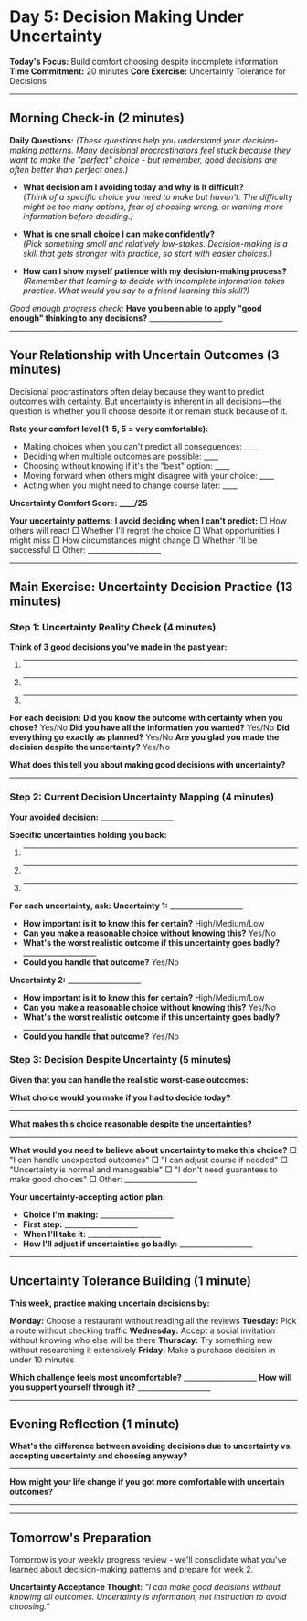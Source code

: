 # Day 5: Decision Making Under Uncertainty

**Today's Focus:** Build comfort choosing despite incomplete information
**Time Commitment:** 20 minutes
**Core Exercise:** Uncertainty Tolerance for Decisions

---

## Morning Check-in (2 minutes)

**Daily Questions:** *(These questions help you understand your decision-making patterns. Many decisional procrastinators feel stuck because they want to make the "perfect" choice - but remember, good decisions are often better than perfect ones.)*

- **What decision am I avoiding today and why is it difficult?**  
  *(Think of a specific choice you need to make but haven't. The difficulty might be too many options, fear of choosing wrong, or wanting more information before deciding.)*

- **What is one small choice I can make confidently?**  
  *(Pick something small and relatively low-stakes. Decision-making is a skill that gets stronger with practice, so start with easier choices.)*

- **How can I show myself patience with my decision-making process?**  
  *(Remember that learning to decide with incomplete information takes practice. What would you say to a friend learning this skill?)*

*Good enough progress check:*
**Have you been able to apply "good enough" thinking to any decisions?** ____________________

---

## Your Relationship with Uncertain Outcomes (3 minutes)

Decisional procrastinators often delay because they want to predict outcomes with certainty. But uncertainty is inherent in all decisions—the question is whether you'll choose despite it or remain stuck because of it.

**Rate your comfort level (1-5, 5 = very comfortable):**
- Making choices when you can't predict all consequences: ____
- Deciding when multiple outcomes are possible: ____
- Choosing without knowing if it's the "best" option: ____
- Moving forward when others might disagree with your choice: ____
- Acting when you might need to change course later: ____

**Uncertainty Comfort Score: ____/25**

**Your uncertainty patterns:**
**I avoid deciding when I can't predict:**
□ How others will react
□ Whether I'll regret the choice
□ What opportunities I might miss
□ How circumstances might change
□ Whether I'll be successful
□ Other: ____________________

---

## Main Exercise: Uncertainty Decision Practice (13 minutes)

### Step 1: Uncertainty Reality Check (4 minutes)

**Think of 3 good decisions you've made in the past year:**
1. ____________________
2. ____________________
3. ____________________

**For each decision:**
**Did you know the outcome with certainty when you chose?** Yes/No
**Did you have all the information you wanted?** Yes/No
**Did everything go exactly as planned?** Yes/No
**Are you glad you made the decision despite the uncertainty?** Yes/No

**What does this tell you about making good decisions with uncertainty?**
____________________

### Step 2: Current Decision Uncertainty Mapping (4 minutes)

**Your avoided decision:** ____________________

**Specific uncertainties holding you back:**
1. ____________________
2. ____________________
3. ____________________

**For each uncertainty, ask:**
**Uncertainty 1:** ____________________
- **How important is it to know this for certain?** High/Medium/Low
- **Can you make a reasonable choice without knowing this?** Yes/No
- **What's the worst realistic outcome if this uncertainty goes badly?** ____________________
- **Could you handle that outcome?** Yes/No

**Uncertainty 2:** ____________________
- **How important is it to know this for certain?** High/Medium/Low
- **Can you make a reasonable choice without knowing this?** Yes/No
- **What's the worst realistic outcome if this uncertainty goes badly?** ____________________
- **Could you handle that outcome?** Yes/No

### Step 3: Decision Despite Uncertainty (5 minutes)

**Given that you can handle the realistic worst-case outcomes:**

**What choice would you make if you had to decide today?**
____________________

**What makes this choice reasonable despite the uncertainties?**
____________________

**What would you need to believe about uncertainty to make this choice?**
□ "I can handle unexpected outcomes"
□ "I can adjust course if needed"
□ "Uncertainty is normal and manageable"
□ "I don't need guarantees to make good choices"
□ Other: ____________________

**Your uncertainty-accepting action plan:**
- **Choice I'm making:** ____________________
- **First step:** ____________________
- **When I'll take it:** ____________________
- **How I'll adjust if uncertainties go badly:** ____________________

---

## Uncertainty Tolerance Building (1 minute)

**This week, practice making uncertain decisions by:**

**Monday:** Choose a restaurant without reading all the reviews
**Tuesday:** Pick a route without checking traffic
**Wednesday:** Accept a social invitation without knowing who else will be there
**Thursday:** Try something new without researching it extensively
**Friday:** Make a purchase decision in under 10 minutes

**Which challenge feels most uncomfortable?** ____________________
**How will you support yourself through it?** ____________________

---

## Evening Reflection (1 minute)

**What's the difference between avoiding decisions due to uncertainty vs. accepting uncertainty and choosing anyway?**
____________________

**How might your life change if you got more comfortable with uncertain outcomes?**
____________________

---

## Tomorrow's Preparation
Tomorrow is your weekly progress review - we'll consolidate what you've learned about decision-making patterns and prepare for week 2.

**Uncertainty Acceptance Thought:**
*"I can make good decisions without knowing all outcomes. Uncertainty is information, not instruction to avoid choosing."*